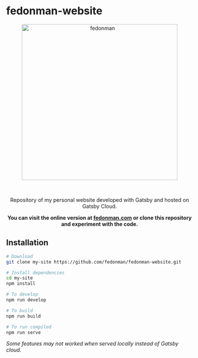 # fedonman-website

<p align="center">
  <a href="https://fedonman.com/">
    <img alt="fedonman" src="https://fedonman.com/website-screenshot.png" height="420" />
  </a>
</p>

<br />

<p align="center">
  Repository of my personal website developed with Gatsby and hosted on Gatsby Cloud.
</p>

<p align="center">
  <strong>
    You can visit the online version at <a href="https://fedonman.com">fedonman.com</a> or clone this repository and experiment with the code.
  </strong>
</p>

## Installation

```bash
# Download
git clone my-site https://github.com/fedonman/fedonman-website.git

# Install dependencies
cd my-site
npm install

# To develop
npm run develop

# To build
npm run build

# To run compiled
npm run serve
```

*Some features may not worked when served locally instead of Gatsby cloud.*
